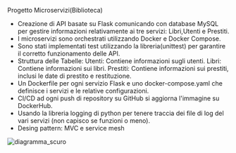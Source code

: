 Progetto Microservizi(Biblioteca)

- Creazione di API basate su Flask comunicando con database MySQL per gestire informazioni relativamente ai tre servizi:
  Libri,Utenti e Prestiti.
- I microservizi sono orchestrati utilizzando Docker e Docker Compose.
- Sono stati implementati test utilizzando la libreria(unittest) per garantire il corretto funzionamento delle API.
- Struttura delle Tabelle:
    Utenti: Contiene informazioni sugli utenti.
    Libri: Contiene informazioni sui libri.
    Prestiti: Contiene informazioni sui prestiti, inclusi le date di prestito e restituzione.
- Un Dockerfile per ogni servizio Flask e uno docker-compose.yaml che definisce i servizi e le relative configurazioni.
- CI/CD ad ogni push di repository su GitHub si aggiorna l'immagine su DockerHub.
- Usando la libreria logging di python per tenere traccia dei file di log del vari servizi (non capisco se funzioni o meno).
- Desing pattern: MVC e service mesh



  
![diagramma_scuro](https://github.com/ErGiacky/microservices/assets/74863681/787c4c95-9554-4a7e-8dbc-831fe36e7a6f)
